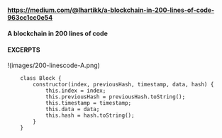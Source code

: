 #### https://medium.com/@lhartikk/a-blockchain-in-200-lines-of-code-963cc1cc0e54
#### A blockchain in 200 lines of code

#### EXCERPTS

!(images/200-linescode-A.png)

        class Block {
            constructor(index, previousHash, timestamp, data, hash) {
                this.index = index;
                this.previousHash = previousHash.toString();
                this.timestamp = timestamp;
                this.data = data;
                this.hash = hash.toString();
            }
        }
